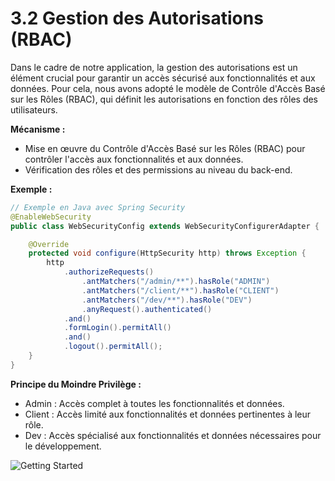 # 3.2 Gestion des Autorisations (RBAC)

Dans le cadre de notre application, la gestion des autorisations est un élément crucial pour
garantir un accès sécurisé aux fonctionnalités et aux données. Pour cela, nous avons adopté le
modèle de Contrôle d'Accès Basé sur les Rôles (RBAC), qui définit les autorisations en fonction
des rôles des utilisateurs.

**Mécanisme :**

- Mise en œuvre du Contrôle d'Accès Basé sur les Rôles (RBAC) pour contrôler l'accès aux fonctionnalités et aux données.
- Vérification des rôles et des permissions au niveau du back-end.

**Exemple :**

```Java
// Exemple en Java avec Spring Security
@EnableWebSecurity
public class WebSecurityConfig extends WebSecurityConfigurerAdapter {

    @Override
    protected void configure(HttpSecurity http) throws Exception {
        http
            .authorizeRequests()
                .antMatchers("/admin/**").hasRole("ADMIN")
                .antMatchers("/client/**").hasRole("CLIENT")
                .antMatchers("/dev/**").hasRole("DEV")
                .anyRequest().authenticated()
            .and()
            .formLogin().permitAll()
            .and()
            .logout().permitAll();
    }
}
````

**Principe du Moindre Privilège :**

- Admin : Accès complet à toutes les fonctionnalités et données.
- Client : Accès limité aux fonctionnalités et données pertinentes à leur rôle.
- Dev : Accès spécialisé aux fonctionnalités et données nécessaires pour le développement.

![Getting Started](/Assets/rbac.png)